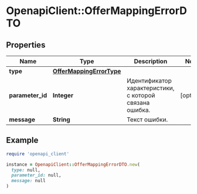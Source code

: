 # OpenapiClient::OfferMappingErrorDTO

## Properties

| Name | Type | Description | Notes |
| ---- | ---- | ----------- | ----- |
| **type** | [**OfferMappingErrorType**](OfferMappingErrorType.md) |  |  |
| **parameter_id** | **Integer** | Идентификатор характеристики, с которой связана ошибка. | [optional] |
| **message** | **String** | Текст ошибки. |  |

## Example

```ruby
require 'openapi_client'

instance = OpenapiClient::OfferMappingErrorDTO.new(
  type: null,
  parameter_id: null,
  message: null
)
```

